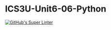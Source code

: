 # ICS3U-Unit6-06-Python

[![GitHub's Super Linter](https://github.com/Aidan-Lalonde-Novales/ICS3U-Unit6-06-Python/workflows/GitHub's%20Super%20Linter/badge.svg)](https://github.com/Aidan-Lalonde-Novales/ICS3U-Unit6-06-Python/actions)
